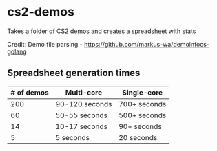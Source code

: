 # cs2-demos
Takes a folder of CS2 demos and creates a spreadsheet with stats

Credit:
Demo file parsing - https://github.com/markus-wa/demoinfocs-golang

## Spreadsheet generation times
| # of demos 	| Multi-core     	| Single-core  	|
|------------	|----------------	|--------------	|
| 200        	| 90-120 seconds 	| 700+ seconds 	|
| 60         	| 50-55 seconds  	| 500+ seconds 	|
| 14         	| 10-17 seconds  	| 90+ seconds  	|
| 5          	| 5 seconds      	| 20 seconds   	|
